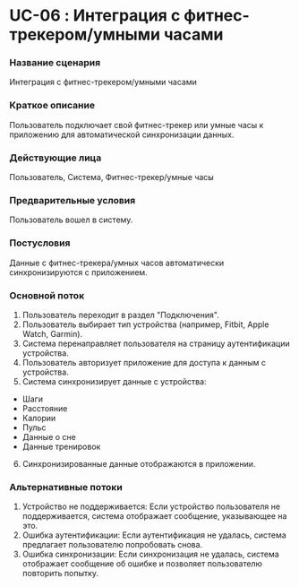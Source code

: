 # UC-06 : Интеграция с фитнес-трекером/умными часами

### Название сценария

Интеграция с фитнес-трекером/умными часами

### Краткое описание

Пользователь подключает свой фитнес-трекер или умные часы к приложению для автоматической синхронизации данных.

### Действующие лица

Пользователь, Система, Фитнес-трекер/умные часы

### Предварительные условия

Пользователь вошел в систему.

### Постусловия

Данные с фитнес-трекера/умных часов автоматически синхронизируются с приложением.

### Основной поток

1. Пользователь переходит в раздел "Подключения".
2. Пользователь выбирает тип устройства (например, Fitbit, Apple Watch, Garmin).
3. Система перенаправляет пользователя на страницу аутентификации устройства.
4. Пользователь авторизует приложение для доступа к данным с устройства.
5. Система синхронизирует данные с устройства:

- Шаги
- Расстояние
- Калории
- Пульс
- Данные о сне
- Данные тренировок

6. Синхронизированные данные отображаются в приложении.

### Альтернативные потоки

1. Устройство не поддерживается: Если устройство пользователя не поддерживается, система отображает сообщение, указывающее на это.
2. Ошибка аутентификации: Если аутентификация не удалась, система предлагает пользователю попробовать снова.
3. Ошибка синхронизации: Если синхронизация не удалась, система отображает сообщение об ошибке и позволяет пользователю повторить попытку.


